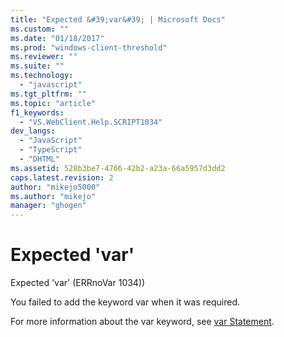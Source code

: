 ```yaml
---
title: "Expected &#39;var&#39; | Microsoft Docs"
ms.custom: ""
ms.date: "01/18/2017"
ms.prod: "windows-client-threshold"
ms.reviewer: ""
ms.suite: ""
ms.technology: 
  - "javascript"
ms.tgt_pltfrm: ""
ms.topic: "article"
f1_keywords: 
  - "VS.WebClient.Help.SCRIPT1034"
dev_langs: 
  - "JavaScript"
  - "TypeScript"
  - "DHTML"
ms.assetid: 528b3be7-4766-42b2-a23a-66a5957d3dd2
caps.latest.revision: 2
author: "mikejo5000"
ms.author: "mikejo"
manager: "ghogen"
---
```

# Expected &#39;var&#39;
Expected 'var' (ERRnoVar 1034))  
  
 You failed to add the keyword var when it was required.  
  
 For more information about the var keyword, see [var Statement](../../javascript/reference/var-statement-javascript.md).